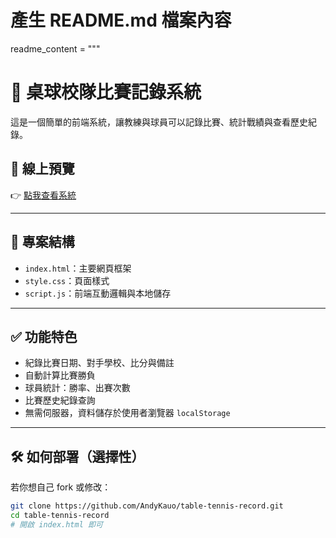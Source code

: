 # 產生 README.md 檔案內容
readme_content = """
# 🏓 桌球校隊比賽記錄系統

這是一個簡單的前端系統，讓教練與球員可以記錄比賽、統計戰績與查看歷史紀錄。

## 🔗 線上預覽
👉 [點我查看系統](https://andykauo.github.io/table-tennis-record/)


---

## 📁 專案結構

- `index.html`：主要網頁框架
- `style.css`：頁面樣式
- `script.js`：前端互動邏輯與本地儲存

---

## ✅ 功能特色

- 紀錄比賽日期、對手學校、比分與備註
- 自動計算比賽勝負
- 球員統計：勝率、出賽次數
- 比賽歷史紀錄查詢
- 無需伺服器，資料儲存於使用者瀏覽器 `localStorage`

---

## 🛠️ 如何部署（選擇性）

若你想自己 fork 或修改：

```bash
git clone https://github.com/AndyKauo/table-tennis-record.git
cd table-tennis-record
# 開啟 index.html 即可
